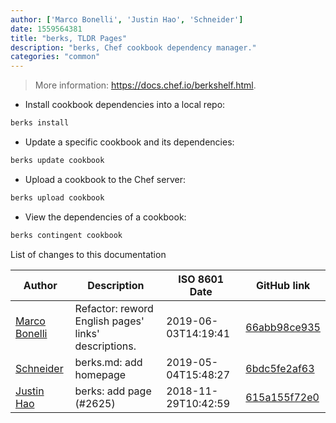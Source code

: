 ```yaml
---
author: ['Marco Bonelli', 'Justin Hao', 'Schneider']
date: 1559564381
title: "berks, TLDR Pages"
description: "berks, Chef cookbook dependency manager."
categories: "common"
---
```

> More information: <https://docs.chef.io/berkshelf.html>.

- Install cookbook dependencies into a local repo:

```bash
berks install
```

- Update a specific cookbook and its dependencies:

```bash
berks update cookbook
```

- Upload a cookbook to the Chef server:

```bash
berks upload cookbook
```

- View the dependencies of a cookbook:

```bash
berks contingent cookbook
```
List of changes to this documentation


Author | Description | ISO 8601 Date | GitHub link
------|-----|-----|-----
[Marco Bonelli](mailto:marco@mebeim.net) | Refactor: reword English pages' links' descriptions. | 2019-06-03T14:19:41 | [66abb98ce935](https://github.com/tldr-pages/tldr/commit/66abb98ce935c0f4516bf30c4d6da72180d5a3ab)
[Schneider](mailto:lucas.schneider@sap.com) | berks.md: add homepage | 2019-05-04T15:48:27 | [6bdc5fe2af63](https://github.com/tldr-pages/tldr/commit/6bdc5fe2af63141f1817dcdd085a42a373aede19)
[Justin Hao](mailto:Darkdoughnut@users.noreply.github.com) | berks: add page (#2625) | 2018-11-29T10:42:59 | [615a155f72e0](https://github.com/tldr-pages/tldr/commit/615a155f72e070bda60d2ceb35d442c0e8a12668)

